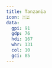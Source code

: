 ```yaml
---
title: Tanzania
icon: 🇹🇿
data:
  gpi: 91
  gdp: 76
  hdi: 167
  whr: 131
  col: 10
  gci: 85
---
```

